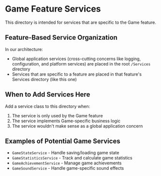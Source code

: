 # Game Feature Services

This directory is intended for services that are specific to the Game feature.

## Feature-Based Service Organization

In our architecture:
- Global application services (cross-cutting concerns like logging, configuration, and platform services) are placed in the root `/Services` directory
- Services that are specific to a feature are placed in that feature's Services directory (like this one)

## When to Add Services Here

Add a service class to this directory when:
1. The service is only used by the Game feature
2. The service implements Game-specific business logic
3. The service wouldn't make sense as a global application concern

## Examples of Potential Game Services

- `GameStateService` - Handle saving/loading game state
- `GameStatisticsService` - Track and calculate game statistics
- `GameAchievementService` - Manage game achievements
- `GameSoundService` - Handle game-specific sound effects
